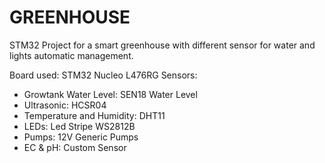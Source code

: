 # GREENHOUSE
STM32 Project for a smart greenhouse with different sensor for water and lights automatic management.

Board used: STM32 Nucleo L476RG
Sensors:
- Growtank Water Level: SEN18 Water Level
- Ultrasonic: HCSR04
- Temperature and Humidity: DHT11
- LEDs: Led Stripe WS2812B
- Pumps: 12V Generic Pumps
- EC & pH: Custom Sensor
